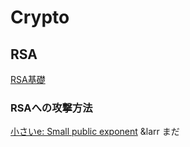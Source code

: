 <!-- TITLE: Crypto -->
<!-- SUBTITLE: A quick summary of Crypto -->

# Crypto

## RSA

[RSA基礎](/ctf/techniques/crypto/rsa)

### RSAへの攻撃方法

[小さいe: Small public exponent](/ctf/crypto/rsa-small-public-exponent) &larr まだ
